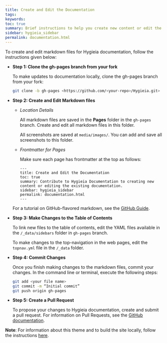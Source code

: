 ```yaml
---
title: Create and Edit the Documentation
tags:
keywords:
toc: true
summary: Brief instructions to help you create new content or edit the existing documentation for Hygieia.
sidebar: hygieia_sidebar
permalink: documentation.html
---
```


To create and edit markdown files for Hygieia documentation, follow the instructions given below:


*	**Step 1: Clone the gh-pages branch from your fork**

    To make updates to documentation locally, clone the gh-pages branch from your fork:
	
	```bash
	git clone -b gh-pages <https://github.com/<your-repo>/Hygieia.git>
	```
	
*	**Step 2: Create and Edit Markdown files**
    
    - *Location Details*
	
	  All markdown files are saved in the **Pages** folder in the `gh-pages` branch. Create and edit all markdown files in this folder.
	
	  All screenshots are saved at `media/images/`. You can add and save all screenshots to this folder.
	
	- *Frontmatter for Pages*
	
	  Make sure each page has frontmatter at the top as follows:
	  
	  ```properties
	  ---
      title: Create and Edit the Documentation
      toc: true
      summary: Contribute to Hygieia Documentation to creating new content or editing the existing documentation.
      sidebar: hygieia_sidebar
      permalink: documentation.html
      ---
	  ```
	  
	For a tutorial on GitHub-flavored markdown, see the [GitHub Guide]( https://guides.github.com/features/mastering-markdown/).

*	**Step 3: Make Changes to the Table of Contents**	
	
    To link new files to the table of contents, edit the YAML files available in the `/_data/sidebars` folder in `gh-pages` branch. 
	
    To make changes to the top-navigation in the web pages, edit the `topnav.yml` file in the `/_data` folder.

*	**Step 4: Commit Changes**	
    
	Once you finish making changes to the markdown files, commit your changes.
	In the command line or terminal, execute the following steps:
	
	```bash
    git add <your file name>
    git commit -m “Initial commit”
    git push origin gh-pages
	```
	
*	**Step 5: Create a Pull Request**	

    To propose your changes to Hygieia documentation, create and submit a pull request. For information on Pull Requests, see the [GitHub documentation]( https://help.github.com/articles/creating-a-pull-request/#creating-the-pull-request).

**Note**: For information about this theme and to build the site locally, follow the instructions [here](http://idratherbewriting.com/documentation-theme-jekyll/index.html).